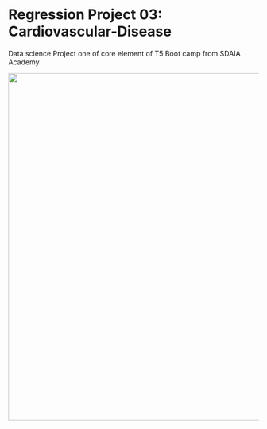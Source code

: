 # Regression Project 03: Cardiovascular-Disease
Data science Project one of core element of T5 Boot camp from SDAIA Academy


<p align="center" width="100%">
<img src="http://www.msif.org/wp-content/uploads/2018/09/Cardiovascular-for-website-900x0-c-default.png" width="700" style="display: block; margin: 0 auto"/>
</p>
